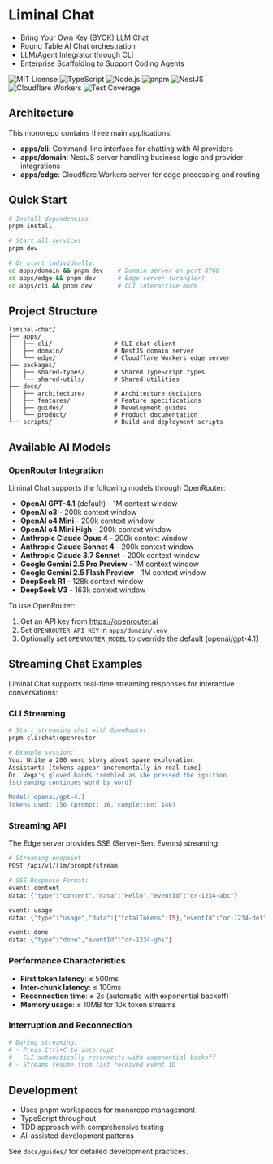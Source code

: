 # Liminal Chat

- Bring Your Own Key (BYOK) LLM Chat
- Round Table AI Chat orchestration
- LLM/Agent Integrator through CLI
- Enterprise Scaffolding to Support Coding Agents

![MIT License](https://img.shields.io/badge/License-MIT-blue.svg)
![TypeScript](https://img.shields.io/badge/TypeScript-007ACC?logo=typescript&logoColor=white)
![Node.js](https://img.shields.io/badge/Node.js-43853D?logo=node.js&logoColor=white)
![pnpm](https://img.shields.io/badge/pnpm-F69220?logo=pnpm&logoColor=white)
![NestJS](https://img.shields.io/badge/NestJS-E0234E?logo=nestjs&logoColor=white)
![Cloudflare Workers](https://img.shields.io/badge/Cloudflare_Workers-F38020?logo=cloudflare&logoColor=white)
![Test Coverage](https://img.shields.io/badge/Coverage-80%25+-brightgreen)

## Architecture

This monorepo contains three main applications:

- **apps/cli**: Command-line interface for chatting with AI providers
- **apps/domain**: NestJS server handling business logic and provider integrations
- **apps/edge**: Cloudflare Workers server for edge processing and routing

## Quick Start

```bash
# Install dependencies
pnpm install

# Start all services
pnpm dev

# Or start individually:
cd apps/domain && pnpm dev    # Domain server on port 8766
cd apps/edge && pnpm dev      # Edge server (wrangler)
cd apps/cli && pnpm dev       # CLI interactive mode
```

## Project Structure

```
liminal-chat/
├── apps/
│   ├── cli/                 # CLI chat client
│   ├── domain/              # NestJS domain server
│   └── edge/                # Cloudflare Workers edge server
├── packages/
│   ├── shared-types/        # Shared TypeScript types
│   └── shared-utils/        # Shared utilities
├── docs/
│   ├── architecture/        # Architecture decisions
│   ├── features/            # Feature specifications
│   ├── guides/              # Development guides
│   └── product/             # Product documentation
└── scripts/                 # Build and deployment scripts
```

## Available AI Models

### OpenRouter Integration

Liminal Chat supports the following models through OpenRouter:

- **OpenAI GPT-4.1** (default) - 1M context window
- **OpenAI o3** - 200k context window
- **OpenAI o4 Mini** - 200k context window
- **OpenAI o4 Mini High** - 200k context window
- **Anthropic Claude Opus 4** - 200k context window
- **Anthropic Claude Sonnet 4** - 200k context window
- **Anthropic Claude 3.7 Sonnet** - 200k context window
- **Google Gemini 2.5 Pro Preview** - 1M context window
- **Google Gemini 2.5 Flash Preview** - 1M context window
- **DeepSeek R1** - 128k context window
- **DeepSeek V3** - 163k context window

To use OpenRouter:
1. Get an API key from https://openrouter.ai
2. Set `OPENROUTER_API_KEY` in `apps/domain/.env`
3. Optionally set `OPENROUTER_MODEL` to override the default (openai/gpt-4.1)

## Streaming Chat Examples

Liminal Chat supports real-time streaming responses for interactive conversations:

### CLI Streaming
```bash
# Start streaming chat with OpenRouter
pnpm cli:chat:openrouter

# Example session:
You: Write a 200 word story about space exploration
Assistant: [tokens appear incrementally in real-time]
Dr. Vega's gloved hands trembled as she pressed the ignition...
[streaming continues word by word]

Model: openai/gpt-4.1
Tokens used: 156 (prompt: 16, completion: 140)
```

### Streaming API
The Edge server provides SSE (Server-Sent Events) streaming:

```bash
# Streaming endpoint
POST /api/v1/llm/prompt/stream

# SSE Response Format:
event: content
data: {"type":"content","data":"Hello","eventId":"or-1234-abc"}

event: usage  
data: {"type":"usage","data":{"totalTokens":15},"eventId":"or-1234-def"}

event: done
data: {"type":"done","eventId":"or-1234-ghi"}
```

### Performance Characteristics
- **First token latency**: ≤ 500ms
- **Inter-chunk latency**: ≤ 100ms  
- **Reconnection time**: ≤ 2s (automatic with exponential backoff)
- **Memory usage**: ≤ 10MB for 10k token streams

### Interruption and Reconnection
```bash
# During streaming:
# - Press Ctrl+C to interrupt
# - CLI automatically reconnects with exponential backoff
# - Streams resume from last received event ID
```

## Development

- Uses pnpm workspaces for monorepo management
- TypeScript throughout
- TDD approach with comprehensive testing
- AI-assisted development patterns

See `docs/guides/` for detailed development practices.

